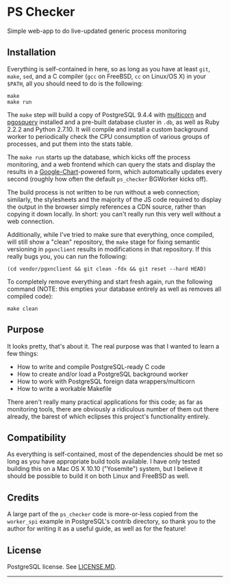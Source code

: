 PS Checker
=========

Simple web-app to do live-updated generic process monitoring

Installation
------------

Everything is self-contained in here, so as long as you have at least `git`,
`make`, `sed`, and a C compiler (`gcc` on FreeBSD, `cc` on Linux/OS X) in your
`$PATH`, all you should need to do is the following:

```
make
make run
```

The `make` step will build a copy of PostgreSQL 9.4.4 with [multicorn][] and
[pgosquery][] installed and a pre-built database cluster in `.db`, as well as
Ruby 2.2.2 and Python 2.7.10. It will compile and install a custom background
worker to periodically check the CPU consumption of various groups of
processes, and put them into the stats table.

The `make run` starts up the database, which kicks off the process monitoring,
and a web frontend which can query the stats and display the results in a
[Google-Chart][]-powered form, which automatically updates every second
(roughly how often the default `ps_checker` BGWorker kicks off).

The build process is not written to be run without a web connection;
similarly, the stylesheets and the majority of the JS code required to display
the output in the browser simply references a CDN source, rather than copying
it down locally. In short: you can't really run this very well without a web
connection.

Additionally, while I've tried to make sure that everything, once compiled,
will still show a "clean" repository, the `make` stage for fixing semantic
versioning in `pgxnclient` results in modifications in that repository. If
this really bugs you, you can run the following:

```
(cd vendor/pgxnclient && git clean -fdx && git reset --hard HEAD)
```

To completely remove everything and start fresh again, run the following
command (NOTE: this empties your database entirely as well as removes all
compiled code):

```
make clean
```

Purpose
-------

It looks pretty, that's about it. The real purpose was that I wanted to learn
a few things:

  * How to write and compile PostgreSQL-ready C code
  * How to create and/or load a PostgreSQL background worker
  * How to work with PostgreSQL foreign data wrappers/multicorn
  * How to write a workable Makefile

There aren't really many practical applications for this code; as far as
monitoring tools, there are obviously a ridiculous number of them out there
already, the barest of which eclipses this project's functionality entirely.

Compatibility
-------------

As everything is self-contained, most of the dependencies should be met so
long as you have appropriate build tools available. I have only tested
building this on a Mac OS X 10.10 ("Yosemite") system, but I believe it should
be possible to build it on both Linux and FreeBSD as well.

Credits
-------

A large part of the `ps_checker` code is more-or-less copied from the
`worker_spi` example in PostgreSQL's contrib directory, so thank you to the
author for writing it as a useful guide, as well as for the feature!

License
-------

PostgreSQL license. See [LICENSE.MD][].

-----

[multicorn]:    http://multicorn.org/
[pgosquery]:    https://github.com/shish/pgosquery
[Google-Chart]: https://developers.google.com/chart/?hl=en
[LICENSE.md]:   LICENSE.md
